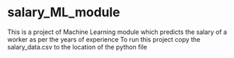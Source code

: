 # salary_ML_module
This is a project of Machine Learning  module which predicts the salary of a worker as per the years of experience
To run this project copy the salary_data.csv to the location of the python file
